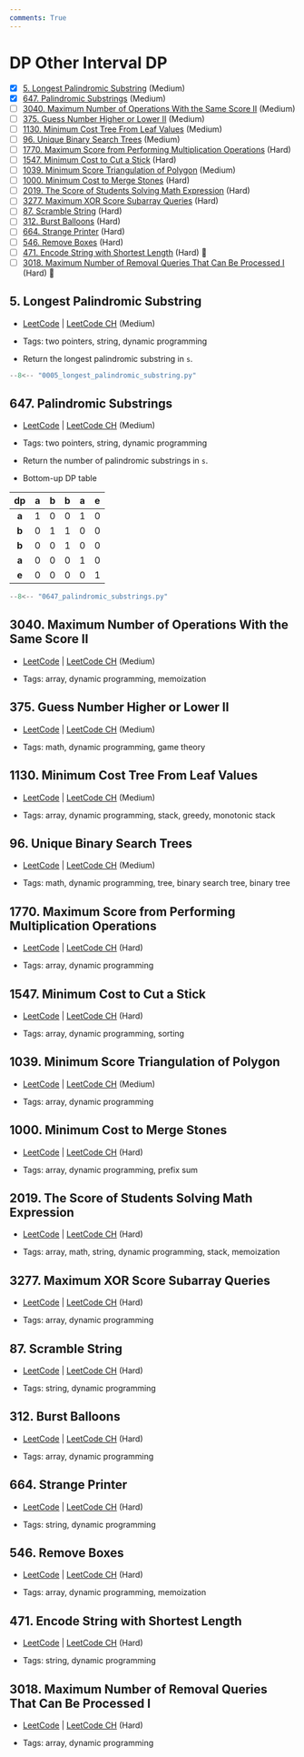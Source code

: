 ```yaml
---
comments: True
---
```


# DP Other Interval DP

- [x] [5. Longest Palindromic Substring](https://leetcode.cn/problems/longest-palindromic-substring/) (Medium)
- [x] [647. Palindromic Substrings](https://leetcode.cn/problems/palindromic-substrings/) (Medium)
- [ ] [3040. Maximum Number of Operations With the Same Score II](https://leetcode.cn/problems/maximum-number-of-operations-with-the-same-score-ii/) (Medium)
- [ ] [375. Guess Number Higher or Lower II](https://leetcode.cn/problems/guess-number-higher-or-lower-ii/) (Medium)
- [ ] [1130. Minimum Cost Tree From Leaf Values](https://leetcode.cn/problems/minimum-cost-tree-from-leaf-values/) (Medium)
- [ ] [96. Unique Binary Search Trees](https://leetcode.cn/problems/unique-binary-search-trees/) (Medium)
- [ ] [1770. Maximum Score from Performing Multiplication Operations](https://leetcode.cn/problems/maximum-score-from-performing-multiplication-operations/) (Hard)
- [ ] [1547. Minimum Cost to Cut a Stick](https://leetcode.cn/problems/minimum-cost-to-cut-a-stick/) (Hard)
- [ ] [1039. Minimum Score Triangulation of Polygon](https://leetcode.cn/problems/minimum-score-triangulation-of-polygon/) (Medium)
- [ ] [1000. Minimum Cost to Merge Stones](https://leetcode.cn/problems/minimum-cost-to-merge-stones/) (Hard)
- [ ] [2019. The Score of Students Solving Math Expression](https://leetcode.cn/problems/the-score-of-students-solving-math-expression/) (Hard)
- [ ] [3277. Maximum XOR Score Subarray Queries](https://leetcode.cn/problems/maximum-xor-score-subarray-queries/) (Hard)
- [ ] [87. Scramble String](https://leetcode.cn/problems/scramble-string/) (Hard)
- [ ] [312. Burst Balloons](https://leetcode.cn/problems/burst-balloons/) (Hard)
- [ ] [664. Strange Printer](https://leetcode.cn/problems/strange-printer/) (Hard)
- [ ] [546. Remove Boxes](https://leetcode.cn/problems/remove-boxes/) (Hard)
- [ ] [471. Encode String with Shortest Length](https://leetcode.cn/problems/encode-string-with-shortest-length/) (Hard) 👑
- [ ] [3018. Maximum Number of Removal Queries That Can Be Processed I](https://leetcode.cn/problems/maximum-number-of-removal-queries-that-can-be-processed-i/) (Hard) 👑

## 5. Longest Palindromic Substring

-   [LeetCode](https://leetcode.com/problems/longest-palindromic-substring/) | [LeetCode CH](https://leetcode.cn/problems/longest-palindromic-substring/) (Medium)

-   Tags: two pointers, string, dynamic programming
-   Return the longest palindromic substring in `s`.

```python title="5. Longest Palindromic Substring - Python Solution"
--8<-- "0005_longest_palindromic_substring.py"
```

## 647. Palindromic Substrings

-   [LeetCode](https://leetcode.com/problems/palindromic-substrings/) | [LeetCode CH](https://leetcode.cn/problems/palindromic-substrings/) (Medium)

-   Tags: two pointers, string, dynamic programming
-   Return the number of palindromic substrings in `s`.
-   Bottom-up DP table

|  dp   |  a  |  b  |  b  |  a  |  e  |
| :---: | :-: | :-: | :-: | :-: | :-: |
| **a** |  1  |  0  |  0  |  1  |  0  |
| **b** |  0  |  1  |  1  |  0  |  0  |
| **b** |  0  |  0  |  1  |  0  |  0  |
| **a** |  0  |  0  |  0  |  1  |  0  |
| **e** |  0  |  0  |  0  |  0  |  1  |

```python title="647. Palindromic Substrings - Python Solution"
--8<-- "0647_palindromic_substrings.py"
```

## 3040. Maximum Number of Operations With the Same Score II

-   [LeetCode](https://leetcode.com/problems/maximum-number-of-operations-with-the-same-score-ii/) | [LeetCode CH](https://leetcode.cn/problems/maximum-number-of-operations-with-the-same-score-ii/) (Medium)

-   Tags: array, dynamic programming, memoization

## 375. Guess Number Higher or Lower II

-   [LeetCode](https://leetcode.com/problems/guess-number-higher-or-lower-ii/) | [LeetCode CH](https://leetcode.cn/problems/guess-number-higher-or-lower-ii/) (Medium)

-   Tags: math, dynamic programming, game theory

## 1130. Minimum Cost Tree From Leaf Values

-   [LeetCode](https://leetcode.com/problems/minimum-cost-tree-from-leaf-values/) | [LeetCode CH](https://leetcode.cn/problems/minimum-cost-tree-from-leaf-values/) (Medium)

-   Tags: array, dynamic programming, stack, greedy, monotonic stack

## 96. Unique Binary Search Trees

-   [LeetCode](https://leetcode.com/problems/unique-binary-search-trees/) | [LeetCode CH](https://leetcode.cn/problems/unique-binary-search-trees/) (Medium)

-   Tags: math, dynamic programming, tree, binary search tree, binary tree

## 1770. Maximum Score from Performing Multiplication Operations

-   [LeetCode](https://leetcode.com/problems/maximum-score-from-performing-multiplication-operations/) | [LeetCode CH](https://leetcode.cn/problems/maximum-score-from-performing-multiplication-operations/) (Hard)

-   Tags: array, dynamic programming

## 1547. Minimum Cost to Cut a Stick

-   [LeetCode](https://leetcode.com/problems/minimum-cost-to-cut-a-stick/) | [LeetCode CH](https://leetcode.cn/problems/minimum-cost-to-cut-a-stick/) (Hard)

-   Tags: array, dynamic programming, sorting

## 1039. Minimum Score Triangulation of Polygon

-   [LeetCode](https://leetcode.com/problems/minimum-score-triangulation-of-polygon/) | [LeetCode CH](https://leetcode.cn/problems/minimum-score-triangulation-of-polygon/) (Medium)

-   Tags: array, dynamic programming

## 1000. Minimum Cost to Merge Stones

-   [LeetCode](https://leetcode.com/problems/minimum-cost-to-merge-stones/) | [LeetCode CH](https://leetcode.cn/problems/minimum-cost-to-merge-stones/) (Hard)

-   Tags: array, dynamic programming, prefix sum

## 2019. The Score of Students Solving Math Expression

-   [LeetCode](https://leetcode.com/problems/the-score-of-students-solving-math-expression/) | [LeetCode CH](https://leetcode.cn/problems/the-score-of-students-solving-math-expression/) (Hard)

-   Tags: array, math, string, dynamic programming, stack, memoization

## 3277. Maximum XOR Score Subarray Queries

-   [LeetCode](https://leetcode.com/problems/maximum-xor-score-subarray-queries/) | [LeetCode CH](https://leetcode.cn/problems/maximum-xor-score-subarray-queries/) (Hard)

-   Tags: array, dynamic programming

## 87. Scramble String

-   [LeetCode](https://leetcode.com/problems/scramble-string/) | [LeetCode CH](https://leetcode.cn/problems/scramble-string/) (Hard)

-   Tags: string, dynamic programming

## 312. Burst Balloons

-   [LeetCode](https://leetcode.com/problems/burst-balloons/) | [LeetCode CH](https://leetcode.cn/problems/burst-balloons/) (Hard)

-   Tags: array, dynamic programming

## 664. Strange Printer

-   [LeetCode](https://leetcode.com/problems/strange-printer/) | [LeetCode CH](https://leetcode.cn/problems/strange-printer/) (Hard)

-   Tags: string, dynamic programming

## 546. Remove Boxes

-   [LeetCode](https://leetcode.com/problems/remove-boxes/) | [LeetCode CH](https://leetcode.cn/problems/remove-boxes/) (Hard)

-   Tags: array, dynamic programming, memoization

## 471. Encode String with Shortest Length

-   [LeetCode](https://leetcode.com/problems/encode-string-with-shortest-length/) | [LeetCode CH](https://leetcode.cn/problems/encode-string-with-shortest-length/) (Hard)

-   Tags: string, dynamic programming

## 3018. Maximum Number of Removal Queries That Can Be Processed I

-   [LeetCode](https://leetcode.com/problems/maximum-number-of-removal-queries-that-can-be-processed-i/) | [LeetCode CH](https://leetcode.cn/problems/maximum-number-of-removal-queries-that-can-be-processed-i/) (Hard)

-   Tags: array, dynamic programming
